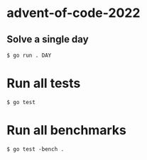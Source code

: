 # advent-of-code-2022

## Solve a single day

    $ go run . DAY

# Run all tests

    $ go test

# Run all benchmarks

    $ go test -bench .